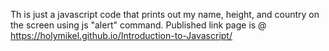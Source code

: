 Th is just a javascript code that prints out my name, height, and country on the screen using js "alert" command. 
Published link page is @ https://holymikel.github.io/Introduction-to-Javascript/